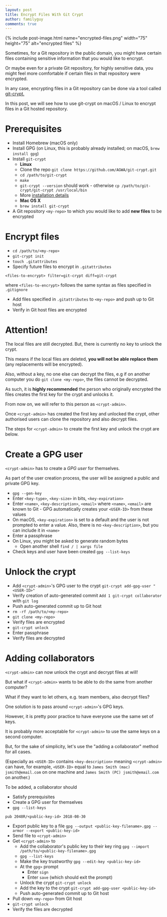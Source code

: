 ```yaml
---
layout: post
title: Encrypt Files With Git Crypt
author: familyguy
comments: true
---
```


{% include post-image.html name="encrypted-files.png" width="75" height="75" 
alt="encrypted files" %}

Sometimes, for a Git repository in the public domain, you might have certain 
files containing sensitive information that you would like to encrypt.

Or maybe even for a private Git repository, for highly sensitive data, you 
might feel more comfortable if certain files in that repository were encrypted.

In any case, encrypting files in a Git repository can be done via a tool called
[git-crypt.](https://www.agwa.name/projects/git-crypt/)

In this post, we will see how to use git-crypt on macOS / Linux to encrypt
files in a Git hosted repository.

# Prerequisites

- Install Homebrew (macOS only)
- Install GPG (on Linux, this is probably already installed; on macOS, 
`brew install gpg`)
- Install `git-crypt`
    - **Linux**
    - Clone the repo `git clone https://github.com/AGWA/git-crypt.git`
    - `cd /path/to/git-crypt`
    - `make`
    - `git-crypt --version` should work - otherwise `cp /path/to/git-crypt/git-crypt /usr/local/bin`
    - More [installation details](https://github.com/AGWA/git-crypt/blob/master/INSTALL.md)
    - **Mac OS X**
    - `brew install git-crypt`
- A Git repository `<my-repo>` to which you would like to add **new files** to be
encrypted

# Encrypt files

- `cd /path/to/<my-repo>`
- `git-crypt init`
- `touch .gitattributes`
- Specify future files to encrypt in `.gitattributes`

```
<files-to-encrypt> filter=git-crypt diff=git-crypt
```

where `<files-to-encrypt>` follows the same syntax as files specified in 
`.gitignore`
- Add files specified in `.gitattributes` to `<my-repo>` and push up to Git host
- Verify in Git host files are encrypted

# Attention!

The local files are still decrypted. But, there is currently no key to unlock the 
crypt.

This means if the local files are deleted, **you will not be able replace them** (any 
replacements will be encrypted).

Also, without a key, no one else can decrypt the files, e.g if on another 
computer you do `git clone <my-repo>`, the files cannot be 
decrypted. 

As such, it is **highly recommended** the person who originally encrypted the files 
creates the first key for the crypt and unlocks it.

From now on, we will refer to this person as `<crypt-admin>`.

Once `<crypt-admin>` has created the first key and unlocked the crypt, other
authorised users can clone the repository and also decrypt files.

The steps for `<crypt-admin>` to create the first key and unlock the 
crypt are below.

# Create a GPG user

`<crypt-admin>` has to create a _GPG user_ for themselves.

As part of the user creation process, the user will be assigned a public and
private GPG key.

- `gpg --gen-key`
- Enter `<key-type>`, `<key-size>` in bits, `<key-expiration>`
- Enter `<name>`, `<key-description>`, `<email>` 
where `<name>`, `<email>` are known to Git - GPG automatically creates
your `<USER-ID>` from these values
- On macOS, `<key-expiration>` is set to a default and the user is not 
prompted to enter a value. Also, there is no `<key-description>`, but you
can include it in `<name>`
- Enter a passphrase
- On Linux, you might be asked to generate random bytes
    - Open another shell `find / | xargs file`
- Check keys and user have been created `gpg --list-keys`

# Unlock the crypt

- Add `<crypt-admin>`'s GPG user to the crypt `git-crypt add-gpg-user "<USER-ID>"`
- Verify creation of auto-generated commit `Add 1 git-crypt collaborator`
with `git log`
- Push auto-generated commit up to Git host
- `rm -rf /path/to/<my-repo>`
- `git clone <my-repo>`
- Verify files are encrypted
- `git-crypt unlock`
- Enter passphrase
- Verify files are decrypted

# Adding collaborators

`<crypt-admin>` can now unlock the crypt and decrypt files at will!

But what if `<crypt-admin>` wants to be able to do the same from another 
computer?

What if they want to let others, e.g. team members, also decrypt files?

One solution is to pass around `<crypt-admin>`'s GPG keys.

However, it is pretty poor practice to have everyone use the same set 
of keys.

It is probably more acceptable for `<crypt-admin>` to use the same keys on a 
second computer.

But, for the sake of simplicity, let's use the "adding a collaborator" method
for all cases.

(Especially as `<USER-ID>` contains `<key-description>` meaning
`<crypt-admin>` can have, for example, `<USER-ID>` equal to
`James Smith (mac) jsmith@email.com` on one machine and 
`James Smith (PC) jsmith@email.com` on another.)

To be added, a collaborator should

- Satisfy prerequisites
- Create a GPG user for themselves
- `gpg --list-keys`

```
pub 2048R/<public-key-id> 2018-08-30
```
- Export public key to a file `gpg --output <public-key-filename>.gpg --armor --export <public-key-id>`
- Send file to `<crypt-admin>`
- Get `<crypt-admin>` to 
    - Add the collaborator's public key to their key ring `gpg --import /path/to/<public-key-filename>.gpg`
    - `gpg --list-keys`
    - Make the key trustworthy `gpg --edit-key <public-key-id>`
    - At the `gpg>` prompt
        - Enter `sign`
        - Enter `save` (which should exit the prompt)
    - Unlock the crypt `git-crypt unlock`
    - Add the key to the crypt `git-crypt add-gpg-user <public-key-id>`
    - Push auto-generated commit up to Git host
- Pull down `<my-repo>` from Git host
- `git-crypt unlock`
- Verify the files are decrypted

